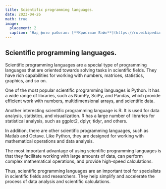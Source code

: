 ```yaml
---
title: Scientific programming languages.
date: 2023-04-26
math: true
image:
  placement: 2
  caption: 'Над фото работал: [**Кристиан Бэйл**](https://ru.wikipedia.org/wiki/%D0%91%D0%B5%D0%B9%D0%BB,_%D0%9A%D1%80%D0%B8%D1%81%D1%82%D0%B8%D0%B0%D0%BD)'
---
```

## Scientific programming languages.

Scientific programming languages are a special type of programming languages that are oriented towards solving tasks in scientific fields. They have rich capabilities for working with numbers, matrices, statistics, graphics, and so on.

One of the most popular scientific programming languages is Python. It has a wide range of libraries, such as NumPy, SciPy, and Pandas, which provide efficient work with numbers, multidimensional arrays, and scientific data.

Another interesting scientific programming language is R. It is used for data analysis, statistics, and visualization. R has a large number of libraries for statistical analysis, such as ggplot2, dplyr, tidyr, and others.

In addition, there are other scientific programming languages, such as Matlab and Octave. Like Python, they are designed for working with mathematical operations and data analysis.

The most important advantage of using scientific programming languages is that they facilitate working with large amounts of data, can perform complex mathematical operations, and provide high-speed calculations.

Thus, scientific programming languages are an important tool for specialists in scientific fields and researchers. They help simplify and accelerate the process of data analysis and scientific calculations.


